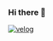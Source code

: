 
### Hi there 👋

[![velog](https://user-images.githubusercontent.com/23000498/123951764-1b5e5200-d9e0-11eb-99cd-a4840ba607b9.png)](https://velog.io/@gidskql6671)

<!--
**gidskql6671/gidskql6671** is a ✨ _special_ ✨ repository because its `README.md` (this file) appears on your GitHub profile.

Here are some ideas to get you started:

- 🔭 I’m currently working on ...
- 🌱 I’m currently learning ...
- 👯 I’m looking to collaborate on ...
- 🤔 I’m looking for help with ...
- 💬 Ask me about ...
- 📫 How to reach me: ...
- 😄 Pronouns: ...
- ⚡ Fun fact: ...
-->
